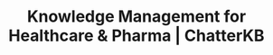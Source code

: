 ---
layout: solutions
permalink: /solutions/healthcare

# SEO and metadata
title: "Knowledge Management for Healthcare & Pharma | ChatterKB"
description: "Transform clinical knowledge, research data, and patient care protocols into automated workflows, compliance documentation, and improved patient outcomes."

# Page content
hero:
  title: "Healthcare Knowledge That Saves Lives."
  split_title:
    main: "Healthcare Knowledge"
    highlight: "That Saves Lives."
  description: "Transform clinical protocols and care procedures into automated workflows and living compliance dashboards. Write care pathways in plain English, get intelligent systems that learn from every patient interaction."
  image: "/assets/images/marketing/hero-image.webp"
  primary_button:
    text: "Try ChatterKB Free"
    url: "https://app.chatterkb.com/auth/signup"
  secondary_button:
    text: "Schedule Demo"
    url: "https://calendar.google.com/calendar/u/0/appointments/schedules/AcZssZ0oYQ10osj27ugUfwOrSoV893uJ-kWPhIKNBhII5bTlwc3j6HdkEunH29TciGeOttFjfxqEn92O"

problems:
  section_title: "Healthcare Knowledge Challenges"
  items:
    - title: "Critical Clinical Knowledge Silos"
      description: "Life-saving insights from patient cases, treatment outcomes, and clinical research are trapped in individual minds and scattered systems. When experienced clinicians leave, vital knowledge disappears."
    - title: "Manual Care Protocols That Should Be Automated"
      description: "Clinical teams follow complex care pathways manually because converting evidence-based protocols into automated workflows requires technical expertise you don't have."
    - title: "Static Compliance Reports in a Dynamic Environment"
      description: "Regulatory dashboards and quality metrics are outdated the moment you create them. You need living compliance tracking that updates automatically as patient data flows in."

solution:
  title: "From Clinical Silos to Intelligent Care Automation"
  description: "ChatterKB captures your clinical expertise and converts it into automated care pathways and dynamic compliance dashboards. Describe treatment protocols in plain English—get intelligent systems that execute and learn from patient outcomes."
  image: "/assets/images/marketing/workflow-diagram.webp"
  steps:
    - title: "Capture & Convert Clinical Knowledge"
      description: "Upload clinical protocols, research findings, and care guidelines. Describe new care pathways in plain English—ChatterKB converts them into executable workflows."
      image: "/assets/images/marketing/workflow-step1.webp"
      badges:
        - "Care Protocol Automation"
        - "Clinical Guidelines"
        - "Treatment Pathways"
        - "Safety Protocols"
        - "Research Integration"
    - title: "Create Living Compliance Dashboards"
      description: "Build dynamic dashboards that automatically update with patient outcomes, quality metrics, and regulatory compliance status. Real-time insights without manual reporting."
      image: "/assets/images/marketing/workflow-step2.webp"
      badges:
        - "Patient Outcomes"
        - "Quality Metrics"
        - "Compliance Tracking"
        - "Safety Indicators"
    - title: "Execute & Learn from Patient Care"
      description: "Care workflows execute automatically and get smarter with each patient interaction. The system builds clinical memory, improving care recommendations over time."
      image: "/assets/images/marketing/workflow-step3.webp"
      badges:
        - "Automated Care Execution"
        - "Clinical Learning"
        - "Evidence-Based Improvements"

features:
  tagline: "CAPTURE • AUTOMATE • HEAL"
  title: "Built for Healthcare Excellence"
  items:
    - icon: "bi-heart-pulse"
      title: "Prose-to-Protocol Automation"
      description: "Convert clinical guidelines into executable care workflows by describing them in plain English. No technical complexity—just write evidence-based care pathways."
      image: "/assets/images/marketing/feature-pin.webp"
    - icon: "bi-graph-up"
      title: "Living Clinical Dashboards"
      description: "Create dynamic dashboards that automatically update with patient outcomes, quality indicators, and compliance metrics. Always current clinical intelligence."
      image: "/assets/images/marketing/feature-docs.webp"
    - icon: "bi-clipboard-data"
      title: "Memory-Centric Clinical Intelligence"
      description: "System learns from every patient case, treatment outcome, and clinical decision. Clinical knowledge compounds over time, improving care quality continuously."
      image: "/assets/images/marketing/feature-sop.webp"
    - icon: "bi-shield-check"
      title: "Intelligent Compliance Automation"
      description: "Automated regulatory reporting and audit trails that update in real-time. Timeline execution tracks compliance without exposing technical complexity."
      image: "/assets/images/marketing/feature-team.webp"

branded_content:
  title: "Turn Medical Expertise Into Patient Trust"
  description: "Create branded, public knowledge bases that showcase your healthcare expertise while building patient confidence. Position your organization as the trusted authority in medical care."
  image: "/assets/images/marketing/custom-branding.webp"
  features:
    - title: "Custom Healthcare Branding"
      description: "Add your organization's logo, colors, and custom CSS for complete brand control"
    - title: "Patient Education & Trust"
      description: "Build patient confidence through valuable health insights and medical expertise"
    - title: "Medical Thought Leadership"
      description: "Position your organization as the healthcare authority in your specialties"
    - title: "Patient Self-Service Portal"
      description: "Reduce patient inquiries with intelligent, branded health resources"

enterprise:
  title: "Enterprise-Grade Security Without the Enterprise Headaches"
  description: "Deploy ChatterKB on your infrastructure with complete data sovereignty, advanced RAG capabilities for clinical document intelligence, and zero-trust security architecture designed for healthcare environments."

cta:
  title: "Ready to Improve Patient Outcomes?"
  description: "See how ChatterKB can help your healthcare organization deliver consistent, evidence-based care with intelligent automation that learns from clinical expertise."
  image: "/assets/images/marketing/product-screenshot.png"
  primary_button:
    text: "Try ChatterKB Free"
    url: "https://app.chatterkb.com/auth/signup"
  secondary_button:
    text: "Schedule Demo"
    url: "https://calendar.google.com/calendar/u/0/appointments/schedules/AcZssZ0oYQ10osj27ugUfwOrSoV893uJ-kWPhIKNBhII5bTlwc3j6HdkEunH29TciGeOttFjfxqEn92O"
--- 